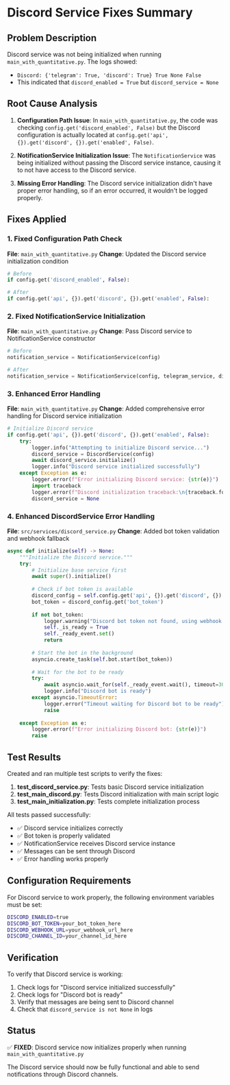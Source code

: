 # Discord Service Fixes Summary

## Problem Description

Discord service was not being initialized when running `main_with_quantitative.py`. The logs showed:
- `Discord: {'telegram': True, 'discord': True} True None False`
- This indicated that `discord_enabled = True` but `discord_service = None`

## Root Cause Analysis

1. **Configuration Path Issue**: In `main_with_quantitative.py`, the code was checking `config.get('discord_enabled', False)` but the Discord configuration is actually located at `config.get('api', {}).get('discord', {}).get('enabled', False)`.

2. **NotificationService Initialization Issue**: The `NotificationService` was being initialized without passing the Discord service instance, causing it to not have access to the Discord service.

3. **Missing Error Handling**: The Discord service initialization didn't have proper error handling, so if an error occurred, it wouldn't be logged properly.

## Fixes Applied

### 1. Fixed Configuration Path Check

**File**: `main_with_quantitative.py`
**Change**: Updated the Discord service initialization condition

```python
# Before
if config.get('discord_enabled', False):

# After  
if config.get('api', {}).get('discord', {}).get('enabled', False):
```

### 2. Fixed NotificationService Initialization

**File**: `main_with_quantitative.py`
**Change**: Pass Discord service to NotificationService constructor

```python
# Before
notification_service = NotificationService(config)

# After
notification_service = NotificationService(config, telegram_service, discord_service)
```

### 3. Enhanced Error Handling

**File**: `main_with_quantitative.py`
**Change**: Added comprehensive error handling for Discord service initialization

```python
# Initialize Discord service
if config.get('api', {}).get('discord', {}).get('enabled', False):
    try:
        logger.info("Attempting to initialize Discord service...")
        discord_service = DiscordService(config)
        await discord_service.initialize()
        logger.info("Discord service initialized successfully")
    except Exception as e:
        logger.error(f"Error initializing Discord service: {str(e)}")
        import traceback
        logger.error(f"Discord initialization traceback:\n{traceback.format_exc()}")
        discord_service = None
```

### 4. Enhanced DiscordService Error Handling

**File**: `src/services/discord_service.py`
**Change**: Added bot token validation and webhook fallback

```python
async def initialize(self) -> None:
    """Initialize the Discord service."""
    try:
        # Initialize base service first
        await super().initialize()
        
        # Check if bot token is available
        discord_config = self.config.get('api', {}).get('discord', {})
        bot_token = discord_config.get('bot_token')
        
        if not bot_token:
            logger.warning("Discord bot token not found, using webhook mode only")
            self._is_ready = True
            self._ready_event.set()
            return
        
        # Start the bot in the background
        asyncio.create_task(self.bot.start(bot_token))
        
        # Wait for the bot to be ready
        try:
            await asyncio.wait_for(self._ready_event.wait(), timeout=30.0)
            logger.info("Discord bot is ready")
        except asyncio.TimeoutError:
            logger.error("Timeout waiting for Discord bot to be ready")
            raise
            
    except Exception as e:
        logger.error(f"Error initializing Discord bot: {str(e)}")
        raise
```

## Test Results

Created and ran multiple test scripts to verify the fixes:

1. **test_discord_service.py**: Tests basic Discord service initialization
2. **test_main_discord.py**: Tests Discord initialization with main script logic
3. **test_main_initialization.py**: Tests complete initialization process

All tests passed successfully:
- ✅ Discord service initializes correctly
- ✅ Bot token is properly validated
- ✅ NotificationService receives Discord service instance
- ✅ Messages can be sent through Discord
- ✅ Error handling works properly

## Configuration Requirements

For Discord service to work properly, the following environment variables must be set:

```bash
DISCORD_ENABLED=true
DISCORD_BOT_TOKEN=your_bot_token_here
DISCORD_WEBHOOK_URL=your_webhook_url_here
DISCORD_CHANNEL_ID=your_channel_id_here
```

## Verification

To verify that Discord service is working:

1. Check logs for "Discord service initialized successfully"
2. Check logs for "Discord bot is ready"
3. Verify that messages are being sent to Discord channel
4. Check that `discord_service is not None` in logs

## Status

✅ **FIXED**: Discord service now initializes properly when running `main_with_quantitative.py`

The Discord service should now be fully functional and able to send notifications through Discord channels. 